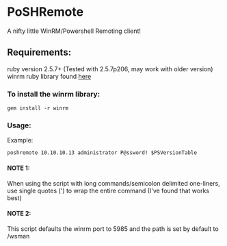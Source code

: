 # PoSHRemote
A nifty little WinRM/Powershell Remoting client!

## Requirements:
ruby version 2.5.7+ (Tested with 2.5.7p206, may work with older version)
winrm ruby library found [here](https://github.com/WinRb/WinRM)

### To install the winrm library:

```shell
gem install -r winrm
```

### Usage:
Example:
```shell
poshremote 10.10.10.13 administrator P@ssword! $PSVersionTable
```
#### NOTE 1:
When using the script with long commands/semicolon delimited one-liners, use single quotes (') to wrap the entire command (I've found that works best)

#### NOTE 2:
This script defaults the winrm port to 5985 and the path is set by default to /wsman
